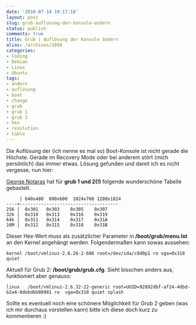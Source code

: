 ```yaml
---
date: '2010-07-14 19:17:18'
layout: post
slug: grub-auflosung-der-konsole-andern
status: publish
comments: true
title: Grub | Auflösung der Konsole ändern
alias: /archives/1098
categories:
- Coding
- Debian
- Linux
- Ubuntu
tags:
- ändern
- auflösung
- boot
- change
- grub
- grub 1
- grub 2
- hex
- resolution
- table
---
```


Die Auflösung der (ich nenne es mal so) Boot-Konsole ist nicht gerade die Höchste. Gerade im Recovery Mode oder bei anderem stört (mich persönlich) das immer etwas.
Lösung gefunden und damit ich es nicht vergesse, nun hier:

[George Notaras](http://www.g-loaded.eu/2005/09/30/change-the-console-resolution/) hat für **grub 1 und 2(!)** folgende wunderschöne Tabelle gebastelt.


         | 640x480  800x600  1024x768 1280x1024
    ----+-------------------------------------
    256 |  0x301   0x303    0x305    0x307
    32k |  0x310   0x313    0x316    0x319
    64k |  0x311   0x314    0x317    0x31A
    16M |  0x312   0x315    0x318    0x31B


Dieser Hex-Wert muss als zusätzlicher Parameter in **/boot/grub/menu.lst** an den Kernel angehängt werden. Folgendermaßen kann sowas aussehen:
```
kernel /boot/vmlinuz-2.6.26-2-686 root=/dev/ida/c0d0p1 ro vga=0x318 quiet
```


Aktuell für Grub 2: **/boot/grub/grub.cfg**. Sieht bisschen anders aus, funktioniert aber genauso:
```
linux   /boot/vmlinuz-2.6.32-22-generic root=UUID=92892dbf-af24-4dbd-b2a4-8debdbb08981 ro  vga=0x318 quiet splash
```


Sollte es eventuell noch eine schönere Möglichkeit für Grub 2 geben (was ich mir durchaus vorstellen kann) bitte ich diese doch kurz zu kommentieren :)
